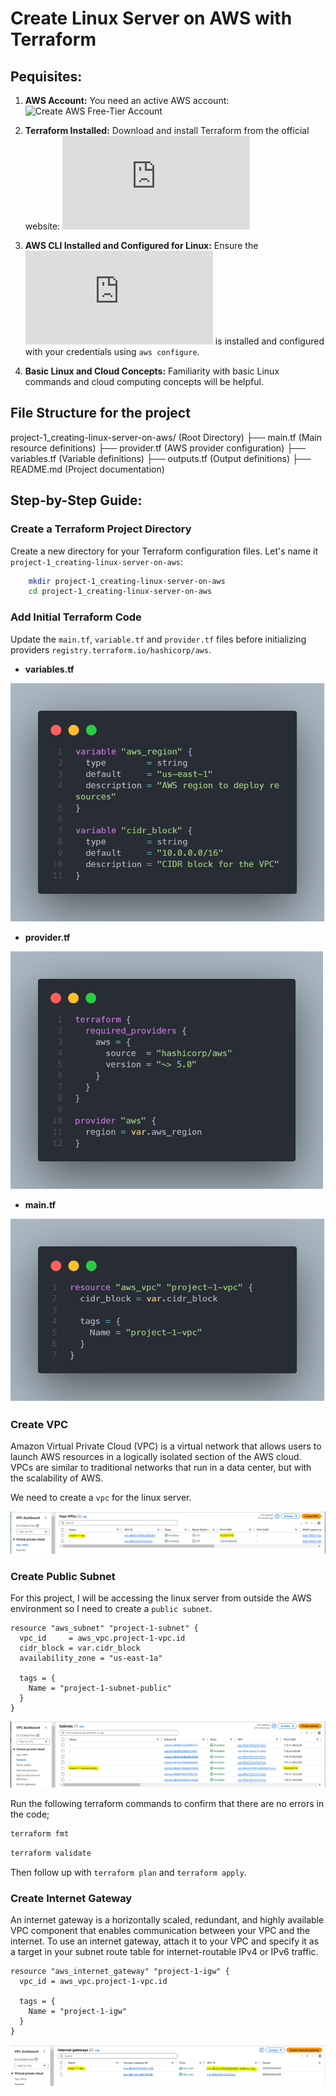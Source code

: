 # Create Linux Server on AWS with Terraform

## Pequisites:

1.  **AWS Account:** You need an active AWS account: ![Create AWS Free-Tier Account](https://aws.amazon.com/resources/create-account/)

2. **Terraform Installed:** Download and install Terraform from the official website: ![Terraform Official Website](https://www.terraform.io/downloads.html)

3. **AWS CLI Installed and Configured for Linux:** Ensure the ![AWS CLI](https://docs.aws.amazon.com/cli/v1/userguide/install-linux.html) is installed and configured with your credentials using `aws configure`.

4. **Basic Linux and Cloud Concepts:** Familiarity with basic Linux commands and cloud computing concepts will be helpful.


## File Structure for the project

project-1_creating-linux-server-on-aws/       (Root Directory)
├── main.tf                                   (Main resource definitions)
├── provider.tf                               (AWS provider configuration)
├── variables.tf                              (Variable definitions)
├── outputs.tf                                (Output definitions)
├── README.md                                 (Project documentation)


## Step-by-Step Guide:

### Create a Terraform Project Directory

Create a new directory for your Terraform configuration files. Let's name it `project-1_creating-linux-server-on-aws`:

```bash
    mkdir project-1_creating-linux-server-on-aws
    cd project-1_creating-linux-server-on-aws
```

### Add Initial Terraform Code

Update the `main.tf`, `variable.tf` and `provider.tf` files before initializing providers `registry.terraform.io/hashicorp/aws`.

- **variables.tf**

![variables.tf](./images/variables.tf.png)

- **provider.tf**

![provider.tf](./images/provider.tf.png)

- **main.tf**

![main.tf](./images/main.tf.png)


### Create VPC

Amazon Virtual Private Cloud (VPC) is a virtual network that allows users to launch AWS resources in a logically isolated section of the AWS cloud. VPCs are similar to traditional networks that run in a data center, but with the scalability of AWS.

We need to create a `vpc` for the linux server.

![Create VPC](./images/create-vpc.PNG)


### Create Public Subnet

For this project, I will be accessing the linux server from outside the AWS environment so I need to create a `public subnet`.

```hcl
resource "aws_subnet" "project-1-subnet" {
  vpc_id     = aws_vpc.project-1-vpc.id
  cidr_block = var.cidr_block
  availability_zone = "us-east-1a"

  tags = {
    Name = "project-1-subnet-public"
  }
}

```
![Create Subnet](./images/create-subnet.PNG)

Run the following terraform commands to confirm that there are no errors in the code;

```bash
terraform fmt
```

```bash
terraform validate
```
Then follow up with `terraform plan` and `terraform apply`.


### Create Internet Gateway

An internet gateway is a horizontally scaled, redundant, and highly available VPC component that enables communication between your VPC and the internet.
To use an internet gateway, attach it to your VPC and specify it as a target in your subnet route table for internet-routable IPv4 or IPv6 traffic.

```hcl
resource "aws_internet_gateway" "project-1-igw" {
  vpc_id = aws_vpc.project-1-vpc.id

  tags = {
    Name = "project-1-igw"
  }
}
```
![Internet Gateway](./images/igw.PNG)








